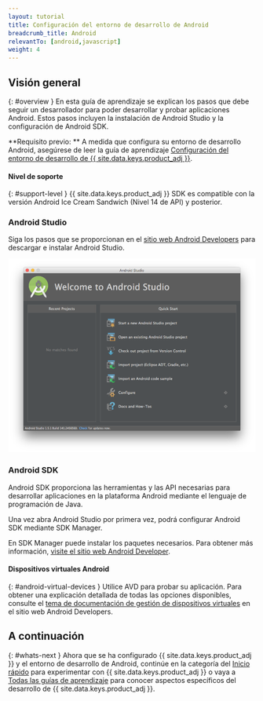 ```yaml
---
layout: tutorial
title: Configuración del entorno de desarrollo de Android  
breadcrumb_title: Android
relevantTo: [android,javascript]
weight: 4
---
```

<!-- NLS_CHARSET=UTF-8 -->
## Visión general
{: #overview }
En esta guía de aprendizaje se explican los pasos que debe seguir un desarrollador para poder desarrollar y probar aplicaciones Android. Estos pasos incluyen la instalación de Android Studio y la configuración de Android SDK.

**Requisito previo: **
A medida que configura su entorno de desarrollo Android, asegúrese de leer la guía de aprendizaje [Configuración del entorno de desarrollo de {{ site.data.keys.product_adj }}](../mobilefirst/).

#### Nivel de soporte
{: #support-level }
{{ site.data.keys.product_adj }} SDK es compatible con la versión Android Ice Cream Sandwich (Nivel 14 de API) y posterior.

### Android Studio
Siga los pasos que se proporcionan en el [sitio web Android Developers](http://developer.android.com/develop/index.html) para descargar e instalar Android Studio.

![Configuración de Android SDK](android-studio.png)

### Android SDK
Android SDK proporciona las herramientas y las API necesarias para desarrollar aplicaciones en la plataforma Android mediante el lenguaje de programación de Java.

Una vez abra Android Studio por primera vez, podrá configurar Android SDK mediante SDK Manager.

En SDK Manager puede instalar los paquetes necesarios. Para obtener más información, [visite el sitio web Android Developer](http://developer.android.com/sdk/index.html).

#### Dispositivos virtuales Android
{: #android-virtual-devices }
Utilice AVD para probar su aplicación. Para obtener una explicación detallada de todas las opciones disponibles, consulte el [tema de documentación de gestión de dispositivos virtuales](http://developer.android.com/tools/devices/index.html) en el sitio web Android Developers.

## A continuación
{: #whats-next }
Ahora que se ha configurado {{ site.data.keys.product_adj }} y el entorno de desarrollo de Android, continúe en la categoría del [Inicio rápido](../../../quick-start/android/) para experimentar con {{ site.data.keys.product_adj }} o vaya a [Todas las guías de aprendizaje](../../../all-tutorials) para conocer aspectos específicos del desarrollo de {{ site.data.keys.product_adj }}.
